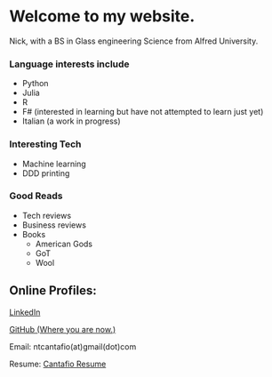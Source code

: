# Welcome to my website. 

Nick, with a BS in Glass engineering Science from Alfred University.

### Language interests include
 - Python
 - Julia
 - R
 - F# (interested in learning but have not attempted to learn just yet)
 - Italian (a work in progress)
 
### Interesting Tech
 - Machine learning
 - DDD printing
 
### Good Reads
 - Tech reviews
 - Business reviews
 - Books
   - American Gods
   - GoT
   - Wool

## Online Profiles: 

[LinkedIn](https://www.linkedin.com/in/ntcantafio/)

[GitHub (Where you are now.)](https://nickcanny.github.io/)

Email: ntcantafio(at)gmail(dot)com

Resume: [Cantafio Resume](https://drive.google.com/file/d/16WHP-wCgix1nSSKQwBBIDzjfpS6w1zrWEUR-aT-5tsFasIqrpgqAlj_Cu7p1o5gxhYZ45D1nmMLu0xRg/view?usp=drivesdk)
